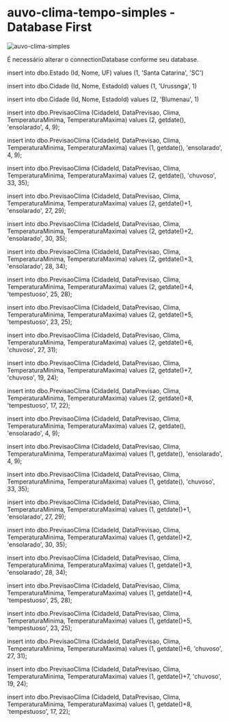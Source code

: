 # auvo-clima-tempo-simples - Database First

![auvo-clima-simples](https://user-images.githubusercontent.com/6588753/192535268-2ea9861f-d7e9-4032-bde3-afd1c2f94ca7.png)

É necessário alterar o connectionDatabase conforme seu database.


insert into dbo.Estado (Id, Nome, UF)
values (1, 'Santa Catarina', 'SC')

insert into dbo.Cidade (Id, Nome, EstadoId)
values (1, 'Urussnga', 1)

insert into dbo.Cidade (Id, Nome, EstadoId)
values (2, 'Blumenau', 1)

insert into dbo.PrevisaoClima (CidadeId, DataPrevisao, Clima, TemperaturaMinima, TemperaturaMaxima)
values (2, getdate(), 'ensolarado', 4, 9);

insert into dbo.PrevisaoClima (CidadeId, DataPrevisao, Clima, TemperaturaMinima, TemperaturaMaxima)
values (1, getdate(), 'ensolarado', 4, 9);

insert into dbo.PrevisaoClima (CidadeId, DataPrevisao, Clima, TemperaturaMinima, TemperaturaMaxima)
values (2, getdate(), 'chuvoso', 33, 35);

insert into dbo.PrevisaoClima (CidadeId, DataPrevisao, Clima, TemperaturaMinima, TemperaturaMaxima)
values (2, getdate()+1, 'ensolarado', 27, 29);

insert into dbo.PrevisaoClima (CidadeId, DataPrevisao, Clima, TemperaturaMinima, TemperaturaMaxima)
values (2, getdate()+2, 'ensolarado', 30, 35);

insert into dbo.PrevisaoClima (CidadeId, DataPrevisao, Clima, TemperaturaMinima, TemperaturaMaxima)
values (2, getdate()+3, 'ensolarado', 28, 34);

insert into dbo.PrevisaoClima (CidadeId, DataPrevisao, Clima, TemperaturaMinima, TemperaturaMaxima)
values (2, getdate()+4, 'tempestuoso', 25, 28);

insert into dbo.PrevisaoClima (CidadeId, DataPrevisao, Clima, TemperaturaMinima, TemperaturaMaxima)
values (2, getdate()+5, 'tempestuoso', 23, 25);

insert into dbo.PrevisaoClima (CidadeId, DataPrevisao, Clima, TemperaturaMinima, TemperaturaMaxima)
values (2, getdate()+6, 'chuvoso', 27, 31);

insert into dbo.PrevisaoClima (CidadeId, DataPrevisao, Clima, TemperaturaMinima, TemperaturaMaxima)
values (2, getdate()+7, 'chuvoso', 19, 24);


insert into dbo.PrevisaoClima (CidadeId, DataPrevisao, Clima, TemperaturaMinima, TemperaturaMaxima)
values (2, getdate()+8, 'tempestuoso', 17, 22);

insert into dbo.PrevisaoClima (CidadeId, DataPrevisao, Clima, TemperaturaMinima, TemperaturaMaxima)
values (2, getdate(), 'ensolarado', 4, 9);

insert into dbo.PrevisaoClima (CidadeId, DataPrevisao, Clima, TemperaturaMinima, TemperaturaMaxima)
values (1, getdate(), 'ensolarado', 4, 9);

insert into dbo.PrevisaoClima (CidadeId, DataPrevisao, Clima, TemperaturaMinima, TemperaturaMaxima)
values (1, getdate(), 'chuvoso', 33, 35);

insert into dbo.PrevisaoClima (CidadeId, DataPrevisao, Clima, TemperaturaMinima, TemperaturaMaxima)
values (1, getdate()+1, 'ensolarado', 27, 29);

insert into dbo.PrevisaoClima (CidadeId, DataPrevisao, Clima, TemperaturaMinima, TemperaturaMaxima)
values (1, getdate()+2, 'ensolarado', 30, 35);

insert into dbo.PrevisaoClima (CidadeId, DataPrevisao, Clima, TemperaturaMinima, TemperaturaMaxima)
values (1, getdate()+3, 'ensolarado', 28, 34);

insert into dbo.PrevisaoClima (CidadeId, DataPrevisao, Clima, TemperaturaMinima, TemperaturaMaxima)
values (1, getdate()+4, 'tempestuoso', 25, 28);

insert into dbo.PrevisaoClima (CidadeId, DataPrevisao, Clima, TemperaturaMinima, TemperaturaMaxima)
values (1, getdate()+5, 'tempestuoso', 23, 25);

insert into dbo.PrevisaoClima (CidadeId, DataPrevisao, Clima, TemperaturaMinima, TemperaturaMaxima)
values (1, getdate()+6, 'chuvoso', 27, 31);

insert into dbo.PrevisaoClima (CidadeId, DataPrevisao, Clima, TemperaturaMinima, TemperaturaMaxima)
values (1, getdate()+7, 'chuvoso', 19, 24);


insert into dbo.PrevisaoClima (CidadeId, DataPrevisao, Clima, TemperaturaMinima, TemperaturaMaxima)
values (1, getdate()+8, 'tempestuoso', 17, 22);
